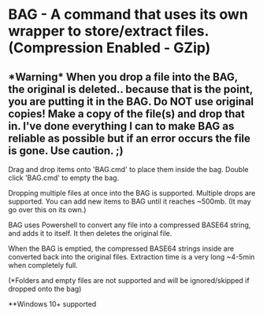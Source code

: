 # BAG - A command that uses its own wrapper to store/extract files. (Compression Enabled - GZip)

<h2>*Warning* When you drop a file into the BAG, the original is deleted.. because that is the point, you are putting it in the BAG. Do NOT use original copies! Make a copy of the file(s) and drop that in. I've done everything I can to make BAG as reliable as possible but if an error occurs the file is gone. Use caution. ;)</h2>

Drag and drop items onto 'BAG.cmd' to place them inside the bag. Double click 'BAG.cmd' to empty the bag. 

Dropping multiple files at once into the BAG is supported. Multiple drops are supported. You can add new items to BAG until it reaches ~500mb. (It may go over this on its own.)

BAG uses Powershell to convert any file into a compressed BASE64 string, and adds it to itself. It then deletes the original file.

When the BAG is emptied, the compressed BASE64 strings inside are converted back into the original files. Extraction time is a very long ~4-5min when completely full.

(*Folders and empty files are not supported and will be ignored/skipped if dropped onto the bag)

**Windows 10+ supported
